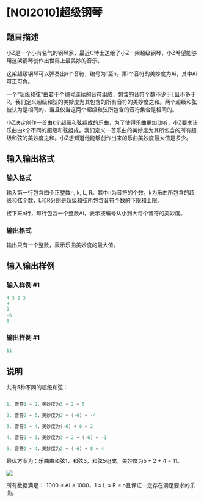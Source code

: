 # [NOI2010]超级钢琴

## 题目描述

小Z是一个小有名气的钢琴家，最近C博士送给了小Z一架超级钢琴，小Z希望能够用这架钢琴创作出世界上最美妙的音乐。

这架超级钢琴可以弹奏出n个音符，编号为1至n。第i个音符的美妙度为Ai，其中Ai可正可负。

一个“超级和弦”由若干个编号连续的音符组成，包含的音符个数不少于L且不多于R。我们定义超级和弦的美妙度为其包含的所有音符的美妙度之和。两个超级和弦被认为是相同的，当且仅当这两个超级和弦所包含的音符集合是相同的。

小Z决定创作一首由k个超级和弦组成的乐曲，为了使得乐曲更加动听，小Z要求该乐曲由k个不同的超级和弦组成。我们定义一首乐曲的美妙度为其所包含的所有超级和弦的美妙度之和。小Z想知道他能够创作出来的乐曲美妙度最大值是多少。

## 输入输出格式

### 输入格式

输入第一行包含四个正整数n, k, L, R。其中n为音符的个数，k为乐曲所包含的超级和弦个数，L和R分别是超级和弦所包含音符个数的下限和上限。

接下来n行，每行包含一个整数Ai，表示按编号从小到大每个音符的美妙度。

### 输出格式

输出只有一个整数，表示乐曲美妙度的最大值。

## 输入输出样例

### 输入样例 #1

```cpp
4 3 2 3
3
2
-6
8
```


### 输出样例 #1

```cpp
11
```


## 说明

共有5种不同的超级和弦：

```cpp

1. 音符1 ~ 2，美妙度为3 + 2 = 5

2. 音符2 ~ 3，美妙度为2 + (-6) = -4

3. 音符3 ~ 4，美妙度为(-6) + 8 = 2

4. 音符1 ~ 3，美妙度为3 + 2 + (-6) = -1

5. 音符2 ~ 4，美妙度为2 + (-6) + 8 = 4

```

最优方案为：乐曲由和弦1，和弦3，和弦5组成，美妙度为5 + 2 + 4 = 11。

![](https://cdn.luogu.com.cn/upload/pic/2609.png)

所有数据满足：-1000 ≤ Ai ≤ 1000，1 ≤ L ≤ R ≤ n且保证一定存在满足要求的乐曲。

